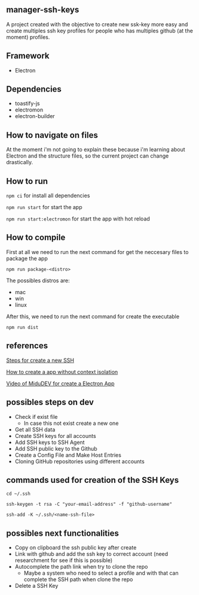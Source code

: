 ## manager-ssh-keys

A project created with the objective to create new ssk-key more easy and create multiples ssh key profiles for people who has multiples github (at the moment) profiles.

## Framework

- Electron

## Dependencies

- toastify-js
- electromon
- electron-builder

## How to navigate on files

At the moment i'm not going to explain these because i'm learning about Electron and the structure files, so the current project can change drastically.

## How to run

`npm ci` for install all dependencies

`npm run start` for start the app

`npm run start:electromon` for start the app with hot reload

## How to compile

First at all we need to run the next command for get the neccesary files to package the app

`npm run package-<distro>` 

The possibles distros are:
- mac
- win
- linux

After this, we need to run the next command for create the executable 

`npm run dist`

## references

[Steps for create a new SSH](https://gist.github.com/rahularity/86da20fe3858e6b311de068201d279e3)

[How to create a app without context isolation](https://webninjadeveloper.com/electronjs/build-a-electron-js-mysql-crud-app-in-browser-using-html5-css3-javascript/)

[Video of MiduDEV for create a Electron App](https://www.youtube.com/watch?v=ir9yaSgbOdY)

## possibles steps on dev

- Check if exist file
  - In case this not exist create a new one
- Get all SSH data
- Create SSH keys for all accounts
- Add SSH keys to SSH Agent
- Add SSH public key to the Github
- Create a Config File and Make Host Entries
- Cloning GitHub repositories using different accounts

## commands used for creation of the SSH Keys

`cd ~/.ssh`

`ssh-keygen -t rsa -C "your-email-address" -f "github-username"`

`ssh-add -K ~/.ssh/<name-ssh-file>`


## possibles next functionalities

- Copy on clipboard the ssh public key after create
- Link with github and add the ssh key to correct account (need researchment for see if this is possible)
- Autocomplete the path link when try to clone the repo
  - Maybe a system who need to select a profile and with that can complete the SSH path when clone the repo
- Delete a SSH Key
